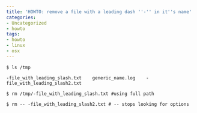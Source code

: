 ```yaml
---
title: 'HOWTO: remove a file with a leading dash ''-'' in it''s name'
categories:
- Uncategorized
- howto
tags:
- howto
- linux
- osx
---
```


    $ ls /tmp  
    
    -file_with_leading_slash.txt    generic_name.log    -file_with_leading_slash2.txt  
    
    $ rm /tmp/-file_with_leading_slash.txt #using full path  
    
    $ rm -- -file_with_leading_slash2.txt # -- stops looking for options  
    
    

